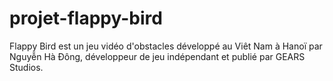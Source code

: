 # projet-flappy-bird
Flappy Bird est un jeu vidéo d'obstacles développé au Viêt Nam à Hanoï par Nguyễn Hà Đông, développeur de jeu indépendant et publié par GEARS Studios.
